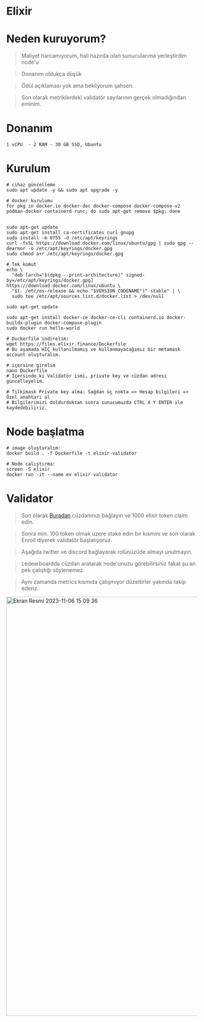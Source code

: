# Elixir

# Neden kuruyorum?

> Maliyet harcamıyorum, hali hazırda olan sunucularıma yerleştirdim node'u

> Donanım oldukça düşük

> Ödül açıklaması yok ama bekliyorum şahsen.

> Son olarak metriklerdeki validatör sayılarının gerçek olmadığından eminim.

# Donanım
```
1 vCPU  - 2 RAM - 30 GB SSD, Ubuntu
```

# Kurulum

```console
# cihaz güncelleme
sudo apt update -y && sudo apt upgrade -y

# docker kurulumu
for pkg in docker.io docker-doc docker-compose docker-compose-v2 podman-docker containerd runc; do sudo apt-get remove $pkg; done


sudo apt-get update
sudo apt-get install ca-certificates curl gnupg
sudo install -m 0755 -d /etc/apt/keyrings
curl -fsSL https://download.docker.com/linux/ubuntu/gpg | sudo gpg --dearmor -o /etc/apt/keyrings/docker.gpg
sudo chmod a+r /etc/apt/keyrings/docker.gpg

# Tek komut
echo \
  "deb [arch="$(dpkg --print-architecture)" signed-by=/etc/apt/keyrings/docker.gpg] https://download.docker.com/linux/ubuntu \
  "$(. /etc/os-release && echo "$VERSION_CODENAME")" stable" | \
  sudo tee /etc/apt/sources.list.d/docker.list > /dev/null

sudo apt-get update

sudo apt-get install docker-ce docker-ce-cli containerd.io docker-buildx-plugin docker-compose-plugin
sudo docker run hello-world
```

```console
# Dockerfile indirelim:
wget https://files.elixir.finance/Dockerfile
# Bu aşamada HİÇ kullanılmamış ve kullanmayacağımız bir metamask account oluşturalım.

# içersine girelim
nano Dockerfile
# İçersinde ki Validatör ismi, private key ve cüzdan adresi güncelleyelim.

# Tilkimask Private key alma: Sağdan üç nokta => Hesap bilgileri => Özel anahtarı al
# Bilgilerimizi doldurduktan sonra sunucumuzda CTRL X Y ENTER ile kaydedebiliriz.
```

# Node başlatma

```console
# image oluşturalım:
docker build . -f Dockerfile -t elixir-validator

# Node calıştırma:
screen -S elixir
docker run -it --name ev elixir-validator
```

# Validator

> Son olarak [Buradan](https://dashboard.elixir.finance/) cüzdanınızı bağlayın ve 1000 elixir token claim edin.

> Sonra min. 100 token olmak uzere stake edin bır kısmını ve son olarak Enroll diyerek validatör başlatıyoruz.

> Aşağıda twitter ve discord bağlayarak rolünüzüde almayı unutmayın.

> Ledearboardda cüzdan aratarak node'unuzu görebilirsiniz fakat şu an pek çalıştığı söylenemez.

> Aynı zamanda metrics kısmıda çalışmıyor düzeltirler yakında takip ederiz.

<img width="1105" alt="Ekran Resmi 2023-11-06 15 09 36" src="https://github.com/ruesandora/Elixir/assets/101149671/e7326b21-b19c-460a-b405-8b04156b2831">












